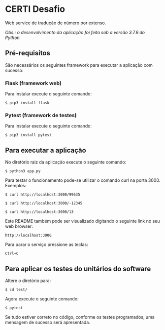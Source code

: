 # CERTI Desafio
Web service de tradução de número por extenso.

_Obs.: o desenvolvimento da aplicação foi feita sob a versão 3.7.6 do Python._

## Pré-requisitos
São necessários os seguintes framework para executar a aplicação com sucesso:
### Flask (framework web)
Para instalar execute o seguinte comando:
```
$ pip3 install flask
```

### Pytest (framework de testes) 
Para instalar execute o seguinte comando:
```
$ pip3 install pytest
```

## Para executar a aplicação
No diretório raiz da aplicação execute o seguinte comando:
```
$ python3 app.py
```
Para testar o funcionamento pode-se utilizar o comando curl na porta 3000. Exemplos:
```
$ curl http://localhost:3000/99635
```
```
$ curl http://localhost:3000/-12345
```
```
$ curl http://localhost:3000/13
```
Este README também pode ser visualizado digitando o seguinte link no seu web browser:
```
http://localhost:3000
```
Para parar o serviço pressione as teclas:
```
Ctrl+C
```

## Para aplicar os testes do unitários do software
Altere o diretório para:
```
$ cd test/
```
Agora execute o seguinte comando:
```
$ pytest
```
Se tudo estiver correto no código, conforme os testes programados, uma mensagem de sucesso será apresentada.


